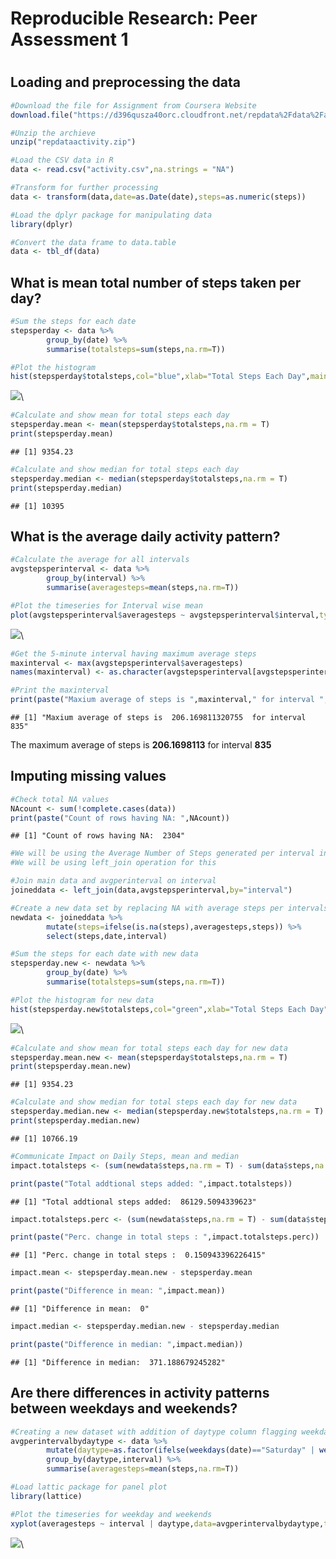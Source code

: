 # Reproducible Research: Peer Assessment 1

#


## Loading and preprocessing the data


```r
#Download the file for Assignment from Coursera Website
download.file("https://d396qusza40orc.cloudfront.net/repdata%2Fdata%2Factivity.zip","repdataactivity.zip")

#Unzip the archieve
unzip("repdataactivity.zip")

#Load the CSV data in R
data <- read.csv("activity.csv",na.strings = "NA")

#Transform for further processing
data <- transform(data,date=as.Date(date),steps=as.numeric(steps))

#Load the dplyr package for manipulating data
library(dplyr)

#Convert the data frame to data.table
data <- tbl_df(data)
```

## What is mean total number of steps taken per day?


```r
#Sum the steps for each date
stepsperday <- data %>%
        group_by(date) %>%
        summarise(totalsteps=sum(steps,na.rm=T))

#Plot the histogram
hist(stepsperday$totalsteps,col="blue",xlab="Total Steps Each Day",main="Histogram of Total Steps Each Day",breaks=20)
```

![](PA1_template_files/figure-html/unnamed-chunk-2-1.png)\

```r
#Calculate and show mean for total steps each day
stepsperday.mean <- mean(stepsperday$totalsteps,na.rm = T)
print(stepsperday.mean)
```

```
## [1] 9354.23
```

```r
#Calculate and show median for total steps each day
stepsperday.median <- median(stepsperday$totalsteps,na.rm = T)
print(stepsperday.median)
```

```
## [1] 10395
```

## What is the average daily activity pattern?


```r
#Calculate the average for all intervals
avgstepsperinterval <- data %>%
        group_by(interval) %>%
        summarise(averagesteps=mean(steps,na.rm=T))

#Plot the timeseries for Interval wise mean
plot(avgstepsperinterval$averagesteps ~ avgstepsperinterval$interval,type="l",col="red",main="Time Series Plot of Average Steps At Each 5 Minute Interval",xlab="5 Minute Interval",ylab="Average Steps")
```

![](PA1_template_files/figure-html/unnamed-chunk-3-1.png)\

```r
#Get the 5-minute interval having maximum average steps
maxinterval <- max(avgstepsperinterval$averagesteps)
names(maxinterval) <- as.character(avgstepsperinterval[avgstepsperinterval$averagesteps==maxinterval,"interval"])

#Print the maxinterval
print(paste("Maxium average of steps is ",maxinterval," for interval ",names(maxinterval)))
```

```
## [1] "Maxium average of steps is  206.169811320755  for interval  835"
```

The maximum average of steps is **206.1698113** for interval **835** 

## Imputing missing values


```r
#Check total NA values
NAcount <- sum(!complete.cases(data))
print(paste("Count of rows having NA: ",NAcount))
```

```
## [1] "Count of rows having NA:  2304"
```

```r
#We will be using the Average Number of Steps generated per interval in second question of the assignment to replace NA values
#We will be using left_join operation for this

#Join main data and avgperinterval on interval
joineddata <- left_join(data,avgstepsperinterval,by="interval")

#Create a new data set by replacing NA with average steps per intervals
newdata <- joineddata %>%
        mutate(steps=ifelse(is.na(steps),averagesteps,steps)) %>%
        select(steps,date,interval)

#Sum the steps for each date with new data
stepsperday.new <- newdata %>%
        group_by(date) %>%
        summarise(totalsteps=sum(steps,na.rm=T))

#Plot the histogram for new data
hist(stepsperday.new$totalsteps,col="green",xlab="Total Steps Each Day",main="Histogram of Total Steps Each Day with NAs replaced by Avg per Interval",breaks=20)
```

![](PA1_template_files/figure-html/unnamed-chunk-4-1.png)\

```r
#Calculate and show mean for total steps each day for new data
stepsperday.mean.new <- mean(stepsperday$totalsteps,na.rm = T)
print(stepsperday.mean.new)
```

```
## [1] 9354.23
```

```r
#Calculate and show median for total steps each day for new data
stepsperday.median.new <- median(stepsperday.new$totalsteps,na.rm = T)
print(stepsperday.median.new)
```

```
## [1] 10766.19
```

```r
#Communicate Impact on Daily Steps, mean and median
impact.totalsteps <- (sum(newdata$steps,na.rm = T) - sum(data$steps,na.rm = T))

print(paste("Total addtional steps added: ",impact.totalsteps))
```

```
## [1] "Total addtional steps added:  86129.5094339623"
```

```r
impact.totalsteps.perc <- (sum(newdata$steps,na.rm = T) - sum(data$steps,na.rm = T))/sum(data$steps,na.rm = T)

print(paste("Perc. change in total steps : ",impact.totalsteps.perc))
```

```
## [1] "Perc. change in total steps :  0.150943396226415"
```

```r
impact.mean <- stepsperday.mean.new - stepsperday.mean 

print(paste("Difference in mean: ",impact.mean))
```

```
## [1] "Difference in mean:  0"
```

```r
impact.median <- stepsperday.median.new - stepsperday.median

print(paste("Difference in median: ",impact.median))
```

```
## [1] "Difference in median:  371.188679245282"
```

## Are there differences in activity patterns between weekdays and weekends?


```r
#Creating a new dataset with addition of daytype column flagging weekday and weekend
avgperintervalbydaytype <- data %>%
        mutate(daytype=as.factor(ifelse(weekdays(date)=="Saturday" | weekdays(date)=="Sunday","weekend","weekday"))) %>%
        group_by(daytype,interval) %>%
        summarise(averagesteps=mean(steps,na.rm=T))

#Load lattic package for panel plot
library(lattice)

#Plot the timeseries for weekday and weekends
xyplot(averagesteps ~ interval | daytype,data=avgperintervalbydaytype,type="l",groups = daytype,layout=c(1,2),ylab = "Average Number of Steps",main="Average Number of Steps for each interval for weekdays and weekends")
```

![](PA1_template_files/figure-html/unnamed-chunk-5-1.png)\
